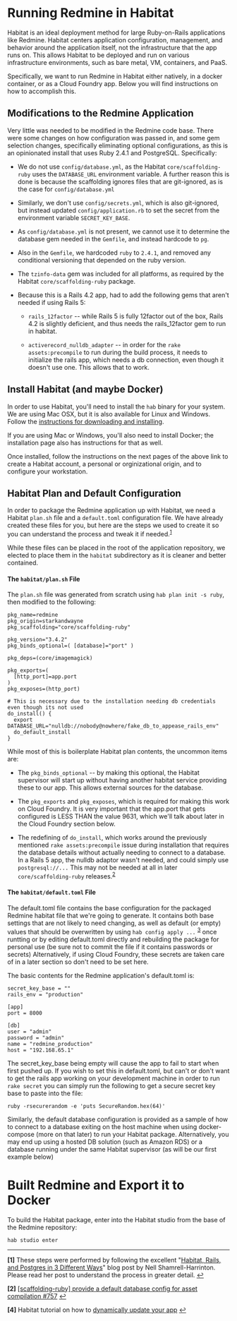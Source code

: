 # Running Redmine in Habitat

Habitat is an ideal deployment method for large Ruby-on-Rails applications
like Redmine.  Habitat centers application configuration, management, and
behavior around the application itself, not the infrastructure that the app
runs on. This allows Habitat to be deployed and run on various infrastructure
environments, such as bare metal, VM, containers, and PaaS.

Specifically, we want to run Redmine in Habitat either natively, in a docker
container, or as a Cloud Foundry app.  Below you will find instructions on how
to accomplish this.

## Modifications to the Redmine Application

Very little was needed to be modified in the Redmine code base.  There were
some changes on how configuration was passed in, and some gem selection
changes, specifically eliminating optional configurations, as this is an
opinionated install that uses Ruby 2.4.1 and PostgreSQL.  Specifically:

* We do not use `config/database.yml`, as the Habitat `core/scaffolding-ruby`
  uses the `DATABASE_URL` environment variable.  A further reason this is done
  is because the scaffolding ignores files that are git-ignored, as is the
  case for `config/database.yml`

* Similarly, we don't use `config/secrets.yml`, which is also git-ignored, but
  instead updated `config/application.rb` to set the secret from the environment
  variable `SECRET_KEY_BASE`.

* As `config/database.yml` is not present, we cannot use it to determine the
  database gem needed in the `Gemfile`, and instead hardcode to `pg`.

* Also in the `Gemfile`, we hardcoded `ruby` to `2.4.1`, and removed any conditional
  versioning that depended on the ruby version.

* The `tzinfo-data` gem was included for all platforms, as required by the
  Habitat `core/scaffolding-ruby` package.

* Because this is a Rails 4.2 app, had to add the following gems that aren't
  needed if using Rails 5:
  * `rails_12factor` -- while Rails 5 is fully 12factor out of the box, Rails
    4.2 is slightly deficient, and thus needs the rails_12factor gem to run in
    habitat.

  * `activerecord_nulldb_adapter` -- in order for the `rake assets:precompile`
    to run during the build process, it needs to initialize the rails app,
    which needs a db connection, even though it doesn't use one.  This allows
    that to work.

## Install Habitat (and maybe Docker)

In order to use Habitat, you'll need to install the `hab` binary for your
system.  We are using Mac OSX, but it is also available for Linux and Windows.
Follow the [instructions for downloading and installing](https://www.habitat.sh/tutorials/download/).

If you are using Mac or Windows, you'll also need to install Docker; the
installation page also has instructions for that as well.

Once installed, follow the instructions on the next pages of the above link to
create a Habitat account, a personal or orginizational origin, and to
configure your workstation.

## Habitat Plan and Default Configuration

In order to package the Redmine application up with Habitat, we need a Habitat
`plan.sh` file and a `default.toml` configuration file.  We have already
created these files for you, but here are the steps we used to create it so
you can understand the process and tweak it if needed.<sup
id="a1">[1](#f1)</sup>

While these files can be placed in the root of the application repository, we
elected to place them in the `habitat` subdirectory as it is cleaner and better
contained.

#### The `habitat/plan.sh` File

The `plan.sh` file was generated from scratch using `hab plan init -s ruby`,
then modified to the following:

```
pkg_name=redmine
pkg_origin=starkandwayne
pkg_scaffolding="core/scaffolding-ruby"

pkg_version="3.4.2"
pkg_binds_optional=( [database]="port" )

pkg_deps=(core/imagemagick)

pkg_exports=(
  [http_port]=app.port
)
pkg_exposes=(http_port)

# This is necessary due to the installation needing db credentials even though its not used
do_install() {
  export DATABASE_URL="nulldb://nobody@nowhere/fake_db_to_appease_rails_env"
  do_default_install
}
```

While most of this is boilerplate Habitat plan contents, the uncommon items
are:
* The `pkg_binds_optional` -- by making this optional, the Habitat supervisor
  will start up without having another habitat service providing these to our
  app.  This allows external sources for the database.

* The `pkg_exports` and `pkg_exposes`, which is required for making this work on
  Cloud Foundry.  It is very important that the app.port that gets configured
  is LESS THAN the value 9631, which we'll talk about later in the Cloud Foundry
  section below.

* The redefining of `do_install`, which works around the previously mentioned
  `rake assets:precompile` issue during installation that requires the
  database details without actually needing to connect to a database.  In a
  Rails 5 app, the nulldb adaptor wasn't needed, and could simply use
  `postgresql://...`  This may not be needed at all in later
  `core/scaffolding-ruby` releases.<sup
id="a2">[2](#f2)</sup>


#### The `habitat/default.toml` File

The default.toml file contains the base configuration for the packaged Redmine
habitat file that we're going to generate.  It contains both base settings
that are not likely to need changing, as well as default (or empty) values
that should be overwritten by using `hab config apply ...` <sup
id="a3">[3](#f3)</sup> once runtting
or by editing default.toml directly and rebuilding the package for personal
use (be sure not to commit the file if it contains passwords or secrets)
Alternatively, if using Cloud Foundry, these secrets are taken care of in a
later section so don't need to be set here.

The basic contents for the Redmine application's default.toml is:
```
secret_key_base = ""
rails_env = "production"

[app]
port = 8000

[db]
user = "admin"
password = "admin"
name = "redmine_production"
host = "192.168.65.1"
```

The secret_key_base being empty will cause the app to fail to start when first
pushed up.  If you wish to set this in default.toml, but can't or don't want
to get the rails app working on your development machine in order to run `rake
secret` you can simply run the following to get a secure secret key base to
paste into the file:

```
ruby -rsecurerandom -e 'puts SecureRandom.hex(64)'
```

Similarly, the default database configuration is provided as a sample of how
to connect to a database exiting on the host machine when using docker-compose
(more on that later) to run your Habitat package.  Alternatively, you may end
up using a hosted DB solution (such as Amazon RDS) or a database running
under the same Habitat supervisor (as will be our first example below)


# Built Redmine and Export it to Docker

To build the Habitat package, enter into the Habitat studio from the base of
the Redmine repository:

`hab studio enter`

- - -

<b id="f1">[1]</b> These steps were performed by following the excellent "[Habitat, Rails, and
  Postgres in 3 Different
  Ways](https://www.habitat.sh/blog/2017/08/habitat-rails-postgres-3-different-ways/)"
  blog post by Nell Shamrell-Harrinton.  Please read her post to understand
  the process in greater detail. [↩](#a1)

<b id="f2">[2]</b> [[scaffolding-ruby] provide a default database config for asset compilation #757](https://github.com/habitat-sh/core-plans/pull/757) [↩](#a2)

<b id="f4">[4]</b> Habitat tutorial on how to [dynamically update your app](https://www.habitat.sh/tutorials/sample-app/mac/update-app/) [↩](#a3)
